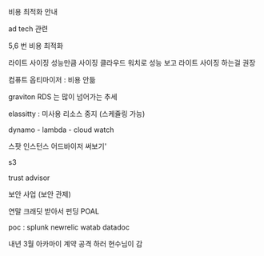
비용 최적화 안내

ad tech 관련 

5,6 번 비용 최적화

라이트 사이징
성능만큼 사이징 
클라우드 워치로 성능 보고 라이트 사이징 하는걸 권장

컴퓨트 옵티마이저 : 비용 안듦

graviton
RDS 는 많이 넘어가는 추세

elassitty : 미사용 리소스 중지 (스케쥴링 가능)

dynamo - lambda - cloud watch



스팟 인스턴스 어드바이저 써보기'

s3

trust advisor

보안 사업 (보안 관제)


연말 크래딧 받아서 펀딩
POAL

poc : splunk newrelic watab datadoc

내년 3월 아카마이 계약 공격 하러 현수님이 감


